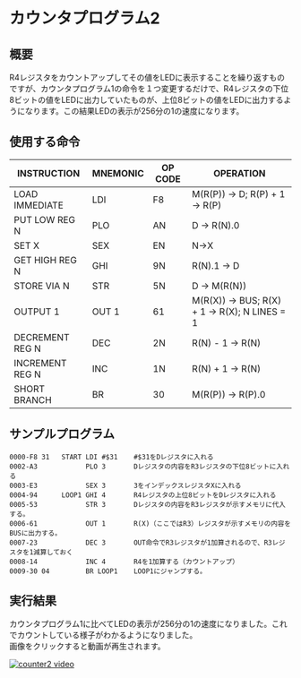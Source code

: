 # カウンタプログラム2

## 概要
R4レジスタをカウントアップしてその値をLEDに表示することを繰り返すものですが、カウンタプログラム1の命令を１つ変更するだけで、R4レジスタの下位8ビットの値をLEDに出力していたものが、上位8ビットの値をLEDに出力するようになります。この結果LEDの表示が256分の1の速度になります。

## 使用する命令
|INSTRUCTION|MNEMONIC|OP CODE|OPERATION|
|---|---|---|---|
|LOAD IMMEDIATE|LDI|F8|M(R(P)) → D; R(P) + 1 → R(P)|
|PUT LOW REG N|PLO|AN|D → R(N).0|
|SET X|SEX|EN|N→X|
|GET HIGH REG N|GHI|9N|R(N).1 → D|
|STORE VIA N|STR|5N|D → M(R(N))|
|OUTPUT 1|OUT 1|61|M(R(X)) → BUS; R(X) + 1 → R(X); N LINES = 1|
|DECREMENT REG N|DEC|2N|R(N) - 1 → R(N)|
|INCREMENT REG N|INC|1N|R(N) + 1 → R(N)|
|SHORT BRANCH|BR|30|M(R(P)) → R(P).0|

## サンプルプログラム
```
0000-F8 31   START LDI #$31    #$31をDレジスタに入れる
0002-A3            PLO 3       Dレジスタの内容をR3レジスタの下位8ビットに入れる
0003-E3            SEX 3       3をインデックスレジスタXに入れる
0004-94      LOOP1 GHI 4       R4レジスタの上位8ビットをDレジスタに入れる
0005-53            STR 3       Dレジスタの内容をR3レジスタが示すメモリに代入する。
0006-61            OUT 1       R(X)（ここではR3）レジスタが示すメモリの内容をBUSに出力する。
0007-23            DEC 3       OUT命令でR3レジスタが1加算されるので、R3レジスタを1減算しておく
0008-14            INC 4       R4を1加算する（カウントアップ）
0009-30 04         BR LOOP1    LOOP1にジャンプする。
```
## 実行結果
カウンタプログラム1に比べてLEDの表示が256分の1の速度になりました。これでカウントしている様子がわかるようになりました。  
画像をクリックすると動画が再生されます。

[![counter2 video](https://img.youtube.com/vi/4HAdMqkbjag/0.jpg)](https://www.youtube.com/watch?v=4HAdMqkbjag)
